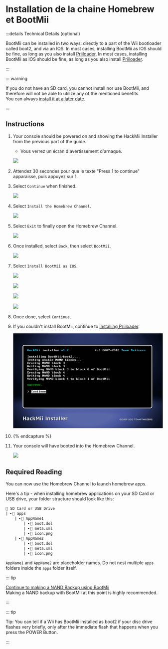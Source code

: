 # Installation de la chaine Homebrew et BootMii

:::details Technical Details (optional)

BootMii can be installed in two ways: directly to a part of the Wii bootloader called boot2, and via an IOS. In most cases, installing BootMii as IOS should be fine, as long as you also install <a href="priiloader">Priiloader</a>. In most cases, installing BootMii as IOS should be fine, as long as you also install [Priiloader](priiloader).

:::

::: warning

If you do not have an SD card, you cannot install nor use BootMii, and therefore will not be able to utilize any of the mentioned benefits. <br> You can always [install it at a later date](hackmii).

:::

## Instructions

1. Your console should be powered on and showing the HackMii Installer from the previous part of the guide.

   - Vous verrez un écran d'avertissement d'arnaque.

   ![](/images/hackmii/scam.png)

2. Attendez 30 secondes pour que le texte "Press 1 to continue" apparaisse, puis appuyez sur 1.

3. Select `Continue` when finished.

   ![](/images/hackmii/test_results.png)

4. Select `Install the Homebrew Channel`.

   ![](/images/hackmii/hbc_install.png)

5. Select `Exit` to finally open the Homebrew Channel.

   ![](/images/hackmii/hbc_install_ok.png)

6. Once installed, select `Back`, then select `BootMii`.

   ![](/images/hackmii/bootmii_install.png)

7. Select `Install BootMii as IOS`.

   ![](/images/hackmii/bootmii_install1.png)

   ![](/images/hackmii/bootmii_install2.png)

   ![](/images/hackmii/bootmii_install3.png)

   ![](/images/hackmii/bootmii_install_ok.png)

8. Once done, select `Continue`.

9. If you couldn't install BootMii, continue to [installing Priiloader](priiloader).

   ![](/images/hackmii/bootmii_install4.png)

10. {% endcapture %}

11. Your console will have booted into the Homebrew Channel.

    ![](/images/hbc/blank.png)

## Required Reading

You can now use the Homebrew Channel to launch homebrew apps.

Here's a tip - when installing homebrew applications on your SD Card or USB drive, your folder structure should look like this:

```
💾 SD Card or USB Drive
| ╸📁 apps
    | ╸📁 AppName1
        | ╸📄 boot.dol
        | ╸📄 meta.xml
        | ╸📄 icon.png
    | ╸📁 AppName2
        | ╸📄 boot.dol
        | ╸📄 meta.xml
        | ╸📄 icon.png
```

`AppName1` and `AppName2` are placeholder names. Do not nest multiple `apps` folders inside the `apps` folder itself.

::: tip

[Continue to making a NAND Backup using BootMii](bootmii)<br> Making a NAND backup with BootMii at this point is highly recommended.

:::

::: tip

Tip: You can tell if a Wii has BootMii installed as boot2 if your disc drive flashes very briefly, only after the immediate flash that happens when you press the POWER Button.

:::
